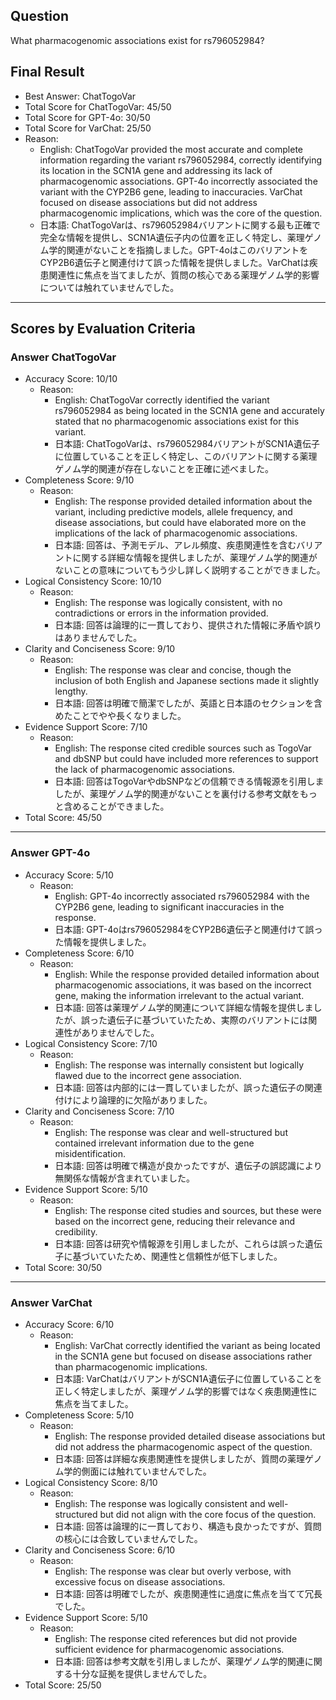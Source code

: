 ## Question

What pharmacogenomic associations exist for rs796052984?

## Final Result

- Best Answer: ChatTogoVar
- Total Score for ChatTogoVar: 45/50
- Total Score for GPT-4o: 30/50
- Total Score for VarChat: 25/50
- Reason:
  - English: ChatTogoVar provided the most accurate and complete information regarding the variant rs796052984, correctly identifying its location in the SCN1A gene and addressing its lack of pharmacogenomic associations. GPT-4o incorrectly associated the variant with the CYP2B6 gene, leading to inaccuracies. VarChat focused on disease associations but did not address pharmacogenomic implications, which was the core of the question.
  - 日本語: ChatTogoVarは、rs796052984バリアントに関する最も正確で完全な情報を提供し、SCN1A遺伝子内の位置を正しく特定し、薬理ゲノム学的関連がないことを指摘しました。GPT-4oはこのバリアントをCYP2B6遺伝子と関連付けて誤った情報を提供しました。VarChatは疾患関連性に焦点を当てましたが、質問の核心である薬理ゲノム学的影響については触れていませんでした。

---

## Scores by Evaluation Criteria

### Answer ChatTogoVar
- Accuracy Score: 10/10
  - Reason: 
    - English: ChatTogoVar correctly identified the variant rs796052984 as being located in the SCN1A gene and accurately stated that no pharmacogenomic associations exist for this variant.
    - 日本語: ChatTogoVarは、rs796052984バリアントがSCN1A遺伝子に位置していることを正しく特定し、このバリアントに関する薬理ゲノム学的関連が存在しないことを正確に述べました。
- Completeness Score: 9/10
  - Reason: 
    - English: The response provided detailed information about the variant, including predictive models, allele frequency, and disease associations, but could have elaborated more on the implications of the lack of pharmacogenomic associations.
    - 日本語: 回答は、予測モデル、アレル頻度、疾患関連性を含むバリアントに関する詳細な情報を提供しましたが、薬理ゲノム学的関連がないことの意味についてもう少し詳しく説明することができました。
- Logical Consistency Score: 10/10
  - Reason: 
    - English: The response was logically consistent, with no contradictions or errors in the information provided.
    - 日本語: 回答は論理的に一貫しており、提供された情報に矛盾や誤りはありませんでした。
- Clarity and Conciseness Score: 9/10
  - Reason: 
    - English: The response was clear and concise, though the inclusion of both English and Japanese sections made it slightly lengthy.
    - 日本語: 回答は明確で簡潔でしたが、英語と日本語のセクションを含めたことでやや長くなりました。
- Evidence Support Score: 7/10
  - Reason: 
    - English: The response cited credible sources such as TogoVar and dbSNP but could have included more references to support the lack of pharmacogenomic associations.
    - 日本語: 回答はTogoVarやdbSNPなどの信頼できる情報源を引用しましたが、薬理ゲノム学的関連がないことを裏付ける参考文献をもっと含めることができました。
- Total Score: 45/50

---

### Answer GPT-4o
- Accuracy Score: 5/10
  - Reason: 
    - English: GPT-4o incorrectly associated rs796052984 with the CYP2B6 gene, leading to significant inaccuracies in the response.
    - 日本語: GPT-4oはrs796052984をCYP2B6遺伝子と関連付けて誤った情報を提供しました。
- Completeness Score: 6/10
  - Reason: 
    - English: While the response provided detailed information about pharmacogenomic associations, it was based on the incorrect gene, making the information irrelevant to the actual variant.
    - 日本語: 回答は薬理ゲノム学的関連について詳細な情報を提供しましたが、誤った遺伝子に基づいていたため、実際のバリアントには関連性がありませんでした。
- Logical Consistency Score: 7/10
  - Reason: 
    - English: The response was internally consistent but logically flawed due to the incorrect gene association.
    - 日本語: 回答は内部的には一貫していましたが、誤った遺伝子の関連付けにより論理的に欠陥がありました。
- Clarity and Conciseness Score: 7/10
  - Reason: 
    - English: The response was clear and well-structured but contained irrelevant information due to the gene misidentification.
    - 日本語: 回答は明確で構造が良かったですが、遺伝子の誤認識により無関係な情報が含まれていました。
- Evidence Support Score: 5/10
  - Reason: 
    - English: The response cited studies and sources, but these were based on the incorrect gene, reducing their relevance and credibility.
    - 日本語: 回答は研究や情報源を引用しましたが、これらは誤った遺伝子に基づいていたため、関連性と信頼性が低下しました。
- Total Score: 30/50

---

### Answer VarChat
- Accuracy Score: 6/10
  - Reason: 
    - English: VarChat correctly identified the variant as being located in the SCN1A gene but focused on disease associations rather than pharmacogenomic implications.
    - 日本語: VarChatはバリアントがSCN1A遺伝子に位置していることを正しく特定しましたが、薬理ゲノム学的影響ではなく疾患関連性に焦点を当てました。
- Completeness Score: 5/10
  - Reason: 
    - English: The response provided detailed disease associations but did not address the pharmacogenomic aspect of the question.
    - 日本語: 回答は詳細な疾患関連性を提供しましたが、質問の薬理ゲノム学的側面には触れていませんでした。
- Logical Consistency Score: 8/10
  - Reason: 
    - English: The response was logically consistent and well-structured but did not align with the core focus of the question.
    - 日本語: 回答は論理的に一貫しており、構造も良かったですが、質問の核心には合致していませんでした。
- Clarity and Conciseness Score: 6/10
  - Reason: 
    - English: The response was clear but overly verbose, with excessive focus on disease associations.
    - 日本語: 回答は明確でしたが、疾患関連性に過度に焦点を当てて冗長でした。
- Evidence Support Score: 5/10
  - Reason: 
    - English: The response cited references but did not provide sufficient evidence for pharmacogenomic associations.
    - 日本語: 回答は参考文献を引用しましたが、薬理ゲノム学的関連に関する十分な証拠を提供しませんでした。
- Total Score: 25/50